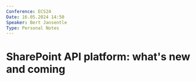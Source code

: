 ```yaml
---
Conference: ECS24
Date: 16.05.2024 14:50
Speaker: Bert Jansentle
Type: Personal Notes
---
```


# SharePoint API platform: what's new and coming
